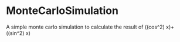 # MonteCarloSimulation
A simple monte carlo simulation to calculate the result of ((cos^2) x)+ ((sin^2) x)
